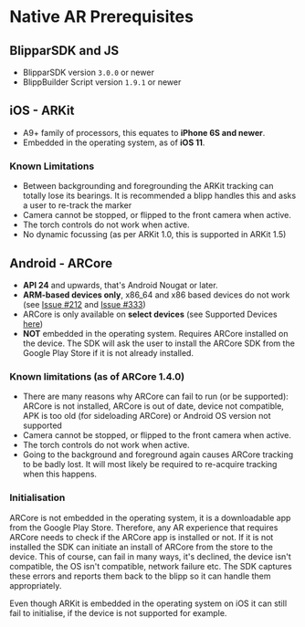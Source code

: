 # Native AR Prerequisites

## BlipparSDK and JS

* BlipparSDK version `3.0.0` or newer
* BlippBuilder Script version `1.9.1` or newer

## iOS - ARKit

* A9+ family of processors, this equates to **iPhone 6S and newer**.
* Embedded in the operating system, as of **iOS 11**.

### Known Limitations

* Between backgrounding and foregrounding the ARKit tracking can totally lose its bearings. It is recommended a blipp handles this and asks a user to re-track the marker
* Camera cannot be stopped, or flipped to the front camera when active.
* The torch controls do not work when active.
* No dynamic focussing (as per ARKit 1.0, this is supported in ARKit 1.5)

## Android - ARCore

* **API 24** and upwards, that's Android Nougat or later.
* **ARM-based devices only**, x86_64 and x86 based devices do not work (see [Issue #212](https://github.com/google-ar/arcore-android-sdk/issues/212) and [Issue #333](https://github.com/google-ar/arcore-android-sdk/issues/333))
* ARCore is only available on **select devices** (see Supported Devices [here](https://developers.google.com/ar/discover/supported-devices))
* **NOT** embedded in the operating system. Requires ARCore installed on the device. The SDK will ask the user to install the ARCore SDK from the Google Play Store if it is not already installed.

### Known limitations (as of ARCore 1.4.0)

* There are many reasons why ARCore can fail to run (or be supported): ARCore is not installed, ARCore is out of date, device not compatible, APK is too old (for sideloading ARCore) or Android OS version not supported
* Camera cannot be stopped, or flipped to the front camera when active.
* The torch controls do not work when active.
* Going to the background and foreground again causes ARCore tracking to be badly lost. It will most likely be required to re-acquire tracking when this happens.

### Initialisation

ARCore is not embedded in the operating system, it is a downloadable app from the Google Play Store. Therefore, any AR experience that requires ARCore needs to check if the ARCore app is installed or not. If it is not installed the SDK can initiate an install of ARCore from the store to the device. This of course, can fail in many ways, it's declined, the device isn't compatible, the OS isn't compatible, network failure etc. The SDK captures these errors and reports them back to the blipp so it can handle them appropriately.

Even though ARKit is embedded in the operating system on iOS it can still fail to initialise, if the device is not supported for example.